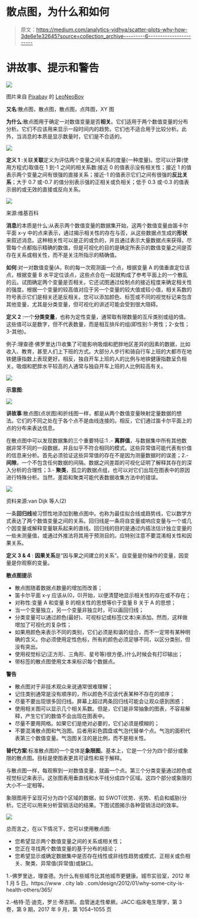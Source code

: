 # 散点图，为什么和如何

> 原文：<https://medium.com/analytics-vidhya/scatter-plots-why-how-3de6e1e32645?source=collection_archive---------6----------------------->

# 讲故事、提示和警告

![](img/5374966713451d82e6251eb431793beb.png)

图片来自 [Pixabay](https://pixabay.com/?utm_source=link-attribution&utm_medium=referral&utm_campaign=image&utm_content=1821331) 的 [LeoNeoBoy](https://pixabay.com/users/LeoNeoBoy-2404531/?utm_source=link-attribution&utm_medium=referral&utm_campaign=image&utm_content=1821331)

**又名**:散点图，散点图，散点图，点阵图，XY 图

**为什么**:散点图用于确定一对数值变量是否**相关**。它们适用于两个数值变量的分布分析。它们不应该用来显示一段时间内的趋势。它们也不适合用于比较分析。此外，当消息的本质是显示数量时，它们是不合适的。

![](img/44ce57a4e24a2fe5760409dbb79ac3ae.png)

**定义 1** :关联**关联**定义为评估两个变量之间关系的度量(一种度量)。您可以计算(使用方程式)取值在 1 到-1 之间的相关系数:接近 0 的值表示没有相关性；接近 1 的值表示两个变量之间有很强的直接关系；接近-1 的值表示它们之间有很强的**反比关系**；大于 0.7 或-0.7 的值分别表示强的正相关或负相关；低于 0.3 或-0.3 的值表示弱的或无效的直接或反向关系。

![](img/7320622dd4e783a7ff30b53b438910e8.png)

来源:维基百科

**消息**的本质是什么:从表示两个数值变量的数据集开始，这两个数值变量由笛卡尔平面 x-y 中的点来表示，通过揭示相关性的存在与否，从这些数据点生成的**形状**来叙述消息。这种相关性可以是正的或负的，并且通过表示大量数据点来获得。尽管每个点都指示精确的数值，但是可视化的目的是确定所表示的数值变量之间是否存在关系或相关性，而不是关注所指示的精确值。

**如何**:对一对数值变量(A，B)的每一次观测画一个点，根据变量 A 的值垂直定位该点，根据变量 B 水平定位该点，这些点合在一起就构成了参考平面上的一个散乱的云。试图确定两个变量是否相关。它还试图通过绘制点的接近程度来确定相关性的强度。根据一个变量的较高值对应于另一个变量的较大值或较小值，相关系数的符号表示它们是相关还是反相关。您可以添加颜色、标签或不同的视觉标记来包含其他变量，尤其是分类变量，但可视化的讲述可能会受到很大阻碍。

**定义 2** :一个**分类变量**，也称为定性变量，通常取有限数量的互斥类别或组的值。这些值可以是数字，但不代表数量，而是相互排斥的组(即性别:1-男性；2-女性；3-其他)。

例子:理查德·佛罗里达(1)收集了可能影响吸烟和肥胖地区差异的因素的数据，比如收入、教育，甚至人们上下班的方式。大部分人步行和骑自行车上班的大都市在地铁健康指数上表现更好。相反，独自开车上班的人的比例与地铁健康指数呈负相关。吸烟和肥胖水平较高的人通常与独自开车上班的人比例较高有关。

![](img/851dbcf5c61d7fa6b80431c01a61044d.png)

**示意图**:

![](img/c325070c58c25a86aa3c713e70dbf36a.png)

**讲故事**:散点图(点状图)和折线图一样，都是从两个数值变量映射定量数据的想法。它们的不同之处在于各个点不是由线连接的。相反，它们通过笛卡尔平面上的点的分布来表达信息。

在散点图中可以发现数据集的三个重要特征:1 .- **离群值**，与数据集中所有其他数据非常不同的一段数据，并且似乎不符合相同的模式。这些异常值可能代表有价值的信息来分析。首先必须验证这些异常值的存在不是因为测量数据时的误差；2.- **间隙**，一个不包含任何数据的间隔。数据之间差距的可视化证明了解释其存在的深入分析的合理性；3.- **聚类**，孤立的数据点组，也可以对它们出现在图表中的原因进行特殊分析。当然，差距和聚类可能代表数据收集方法中的错误。

![](img/a312f82509dbc791acdee89eac451b22.png)

资料来源:van Dijk 等人(2)

一条**回归线**被习惯性地添加到散点图中。也称为最佳拟合线或趋势线，它以数学方式表达了两个数值变量之间的关系。回归线是一条将自变量或响应变量与一个或几个因变量或解释变量联系起来的直线。回归线的目的是通过内插法估计独立变量的一些未测量值，或通过外推法将其用于预测目的。应特别注意不要混淆相关性和因果关系。

**定义 3 & 4** : **因果关系**是“因与果之间建立的关系”。自变量是你操作的变量，因变量是你观察的变量。

**散点图提示**

*   散点图随着数据点数量的增加而改善；
*   笛卡尔平面 x-y 应该从(0，0)开始，以便清楚地显示相关性的存在或不存在；
*   对称性:变量 A 和变量 B 的相关性的思想等价于变量 B 关于 A 的思想；
*   当一个变量独立，另一个变量非独立时，可以画回归线；
*   分类变量可以通过颜色(最好)、可视标记或标签(文本)来添加。然而，这样做增加了可视化的复杂性；
*   如果用颜色来表示不同的类别，它们必须是和谐的组合，而不一定带有某种明确的含义。你必须使用定性色标，所有的颜色必须足够不同，以区分类别，但没有突出。
*   使用视觉标记(正方形、三角形、星号等)很方便。)什么时候会有打印输出；
*   带标签的散点图使用文本来标识每个数据点。

**警告**

*   散点图对于非技术观众来说通常很难理解；
*   记住类别通常是没有顺序的，所以颜色不应该代表某种不存在的顺序；
*   尽量不要出现很多回归线。屏幕上超过两条回归线可能会让观众感到困惑；
*   使用相关图可以显示几个相关系数。但是，它们是非常抽象的图表，不容易解释，产生它们的数值不会出现在图表中。
*   尽量不要用网格。如果它们是绝对必要的，它们必须是模糊的；
*   不要混淆散点图和气泡图。后者用彩色圆盘或气泡代替单个点。气泡的面积代表第三个数值变量。气泡图关注的是比例，而不是相关性。

**替代方案**:标准散点图的一个变体是**象限图**。基本上，它是一个分为四个部分或象限的散点图。目标是使图表更具可读性和易于解释。

与散点图一样，每观察到一对数值变量，就画一个点。第三个分类变量通过颜色或视觉标记来表示。这张图表用垂直线和水平线分成四个区域。这四个部分或象限的大小不一定相等。

象限图用于呈现可分为四个区域的数据，如 SWOT(优势、劣势、机会和威胁)分析。它还可以用来分析营销活动的结果。下图试图揭示各种营销活动的效率。

![](img/277eae54f8ff1f9dbd7cd1f1a2b5d540.png)

总而言之，在以下情况下，您可以使用散点图:

*   您希望显示两个数值变量之间的关系或相关性；
*   您正在寻找两个数值变量的基于分布的结论；
*   您希望显示或确定数据集中是否存在线性或非线性趋势或模式、正相关或负相关、聚类、异常值(异常值)或缺口。

1.-佛罗里达，理查德。为什么有些城市比其他城市更健康。城市实验室，2012 年 1 月 5 日。https://www . city lab . com/design/2012/01/why-some-city-is-health-others/365/

2.-格特·范·迪克，罗兰·蒂吉斯。血管迷走性晕厥。JACC:临床电生理学，第 3 卷，第 9 期，2017 年 9 月，第 1054–1055 页